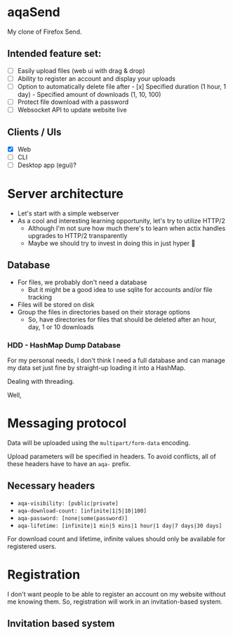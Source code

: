 # aqaSend

My clone of Firefox Send.

## Intended feature set:

- [ ] Easily upload files (web ui with drag & drop)
- [ ] Ability to register an account and display your uploads
- [ ] Option to automatically delete file after
		- [x] Specified duration (1 hour, 1 day)
		- Specified amount of downloads (1, 10, 100)
- [ ] Protect file download with a password
- [ ] Websocket API to update website live

## Clients / UIs

- [x] Web
- [ ] CLI
- [ ] Desktop app (egui)?

# Server architecture

- Let's start with a simple webserver 
- As a cool and interesting learning opportunity, let's try to utilize HTTP/2
    - Although I'm not sure how much there's to learn when actix handles upgrades to HTTP/2 
      transparently
    - Maybe we should try to invest in doing this in just hyper 🤔

## Database

- For files, we probably don't need a database
    - But it might be a good idea to use sqlite for accounts and/or file tracking
- Files will be stored on disk
- Group the files in directories based on their storage options
    - So, have directories for files that should be deleted after an hour, day, 1 or 10 downloads


### HDD - HashMap Dump Database

For my personal needs, I don't think I need a full database and can manage my data set just fine
by straight-up loading it into a HashMap.

Dealing with threading.

Well, 

# Messaging protocol

Data will be uploaded using the `multipart/form-data` encoding.

Upload parameters will be specified in headers. To avoid conflicts, all of these headers have to 
have an `aqa-` prefix.

## Necessary headers

- `aqa-visibility: [public|private]`
- `aqa-download-count: [infinite|1|5|10|100]`
- `aqa-password: [none|some(password)]`
- `aqa-lifetime: [infinite|1 min|5 mins|1 hour|1 day|7 days|30 days]`

For download count and lifetime, infinite values should only be available for registered users. 

# Registration

I don't want people to be able to register an account on my website without me knowing them.
So, registration will work in an invitation-based system. 

## Invitation based system

